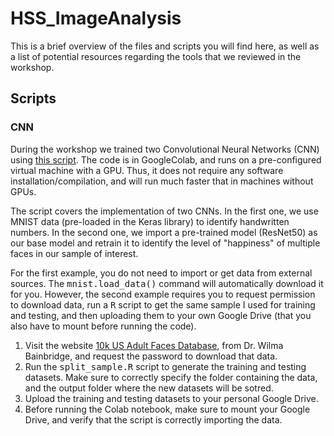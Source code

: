 # HSS_ImageAnalysis

This is a brief overview of the files and scripts you will find here, as well as a list of potential resources regarding the tools that we reviewed in the workshop.

## Scripts

### CNN
During the workshop we trained two Convolutional Neural Networks (CNN) using [this script](https://colab.research.google.com/drive/1KFHwz8wjDdcFfsTmXfo-gwkKc-itN3MS). The code is in GoogleColab, and runs on a pre-configured virtual machine with a GPU. Thus, it does not require any software installation/compilation, and will run much faster that in machines without GPUs. 

The script covers the implementation of two CNNs. In the first one, we use MNIST data (pre-loaded in the Keras library) to identify handwritten numbers. In the second one, we import a pre-trained model (ResNet50) as our base model and retrain it to identify the level of "happiness" of multiple faces in our sample of interest. 

For the first example, you do not need to import or get data from external sources. The <tt>mnist.load_data()</tt> command will automatically download it for you. However, the second example requires you to request permission to download data, run a <tt>R</tt> script to get the same sample I used for training and testing, and then uploading them to your own Google Drive (that you also have to mount before running the code).

1. Visit the website [10k US Adult Faces Database](https://www.wilmabainbridge.com/facememorability2.html), from Dr. Wilma Bainbridge, and request the password to download that data.
2. Run the <tt>split_sample.R</tt> script to generate the training and testing datasets. Make sure to correctly specify the folder containing the data, and the output folder where the new datasets will be sotred.
3. Upload the training and testing datasets to your personal Google Drive.
4. Before running the Colab notebook, make sure to mount your Google Drive, and verify that the script is correctly importing the data.

